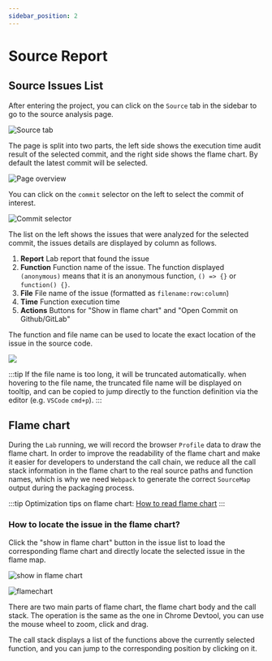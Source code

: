 ```yaml
---
sidebar_position: 2
---
```


# Source Report

## Source Issues List

After entering the project, you can click on the `Source` tab in the sidebar to go to the source analysis page.

![Source tab](/source/source-tab.png)

The page is split into two parts, the left side shows the execution time audit result of the selected commit, and the right side shows the flame chart.
By default the latest commit will be selected.

![Page overview](/source/source-overview.png)

You can click on the `commit` selector on the left to select the commit of interest.

![Commit selector](/source/commit-select.png)

The list on the left shows the issues that were analyzed for the selected commit, the issues details are displayed by column as follows.

1. **Report** Lab report that found the issue
2. **Function** Function name of the issue. The function displayed `(anonymous)` means that it is an anonymous function, `() => {}` or `function() {}`.
3. **File** File name of the issue (formatted as `filename:row:column`)
4. **Time** Function execution time
5. **Actions** Buttons for "Show in flame chart" and "Open Commit on Github/GitLab"

The function and file name can be used to locate the exact location of the issue in the source code.

![](/source/source-issue.png)

:::tip
If the file name is too long, it will be truncated automatically. when hovering to the file name, the truncated file name will be displayed on tooltip, and can be copied to jump directly to the function definition via the editor (e.g. `VSCode` `cmd+p`).
:::

## Flame chart

During the `Lab` running, we will record the browser `Profile` data to draw the flame chart. In order to improve the readability of the flame chart and make it easier for developers to understand the call chain, we reduce all the call stack information in the flame chart to the real source paths and function names, which is why we need `Webpack` to generate the correct `SourceMap` output during the packaging process.

:::tip
Optimization tips on flame chart: [How to read flame chart](./flamechart)
:::

### How to locate the issue in the flame chart?

Click the "show in flame chart" button in the issue list to load the corresponding flame chart and directly locate the selected issue in the flame map.

![show in flame chart](/source/show-in-flamechart.png)

![flamechart](/source/flamechart.png)

There are two main parts of flame chart, the flame chart body and the call stack. The operation is the same as the one in Chrome Devtool, you can use the mouse wheel to zoom, click and drag.

The call stack displays a list of the functions above the currently selected function, and you can jump to the corresponding position by clicking on it.
